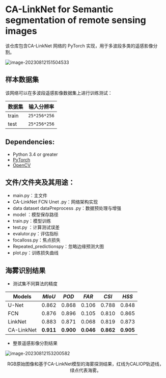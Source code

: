 

# CA-LinkNet for Semantic segmentation of remote sensing images

该仓库包含CA-LinkNet 网络的 PyTorch 实现，用于多波段多类的遥感影像分割。

![image-20230812151504533](https://s2.loli.net/2023/08/12/5yoY4HsUK2EWtBL.png)

## 样本数据集

该网络可以在多波段遥感影像数据集上进行训练测试：

| 数据集 | 输入分辨率   |
| ------ | ------------ |
| train  | `25*256*256` |
| test   | `25*256*256` |
## Dependencies:

- Python 3.4 or greater
- [PyTorch](https://pytorch.org/)
- [OpenCV](https://opencv.org/)

## 文件/文件夹及其用途：

- main.py：主文件
- CA-LinkNet FCN Unet .py：网络架构实现
- data dataset dataPreprocess .py：数据预处理与增强
- model ：模型保存路径
- train.py：模型训练
- test.py ：计算测试误差
- evalutor.py：评估指标
- focalloss.py：焦点损失
- Repeated_predictionspy：忽略边缘预测大图
- plot.py：训练损失曲线

## 海雾识别结果

- 测试集不同算法的精度

| Models     | *MIoU*    | *POD*     | *FAR*     | *CSI*     | *HSS*     |
| ---------- | --------- | --------- | --------- | --------- | --------- |
| U-Net      | 0.862     | 0.868     | 0.106     | 0.788     | 0.848     |
| FCN        | 0.876     | 0.896     | 0.105     | 0.810     | 0.865     |
| LinkNet    | 0.883     | 0.871     | 0.068     | 0.819     | 0.873     |
| CA-LinkNet | **0.911** | **0.900** | **0.046** | **0.862** | **0.905** |

- 整景遥感影像分割结果

![image-20230812153200582](https://s2.loli.net/2023/08/12/nuzCryVkip8DZgt.png)

<center>RGB原始图像和基于CA-LinkNet模型的海雾探测结果，红线为CALIOP轨迹线，绿点代表海雾。</center>

